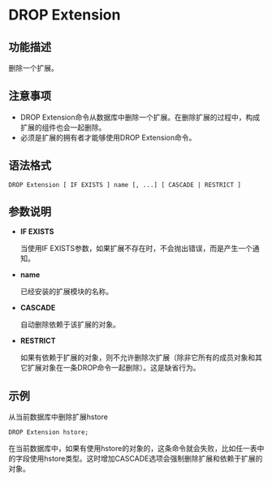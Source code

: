 # DROP Extension

## 功能描述<a name="section173831846163116"></a>

删除一个扩展。

## 注意事项<a name="section786041713618"></a>

-   DROP Extension命令从数据库中删除一个扩展。在删除扩展的过程中，构成扩展的组件也会一起删除。
-   必须是扩展的拥有者才能够使用DROP Extension命令。

## 语法格式<a name="section1374719912321"></a>

```
DROP Extension [ IF EXISTS ] name [, ...] [ CASCADE | RESTRICT ]
```

## 参数说明<a name="section62781959163314"></a>

-   **IF EXISTS**

    当使用IF EXISTS参数，如果扩展不存在时，不会抛出错误，而是产生一个通知。

-   **name**

    已经安装的扩展模块的名称。

-   **CASCADE**

    自动删除依赖于该扩展的对象。

-   **RESTRICT**

    如果有依赖于扩展的对象，则不允许删除次扩展（除非它所有的成员对象和其它扩展对象在一条DROP命令一起删除）。这是缺省行为。


## 示例<a name="section14411351193419"></a>

从当前数据库中删除扩展hstore

```
DROP Extension hstore;
```

在当前数据库中，如果有使用hstore的对象的，这条命令就会失败，比如任一表中的字段使用hstore类型。这时增加CASCADE选项会强制删除扩展和依赖于扩展的对象。

